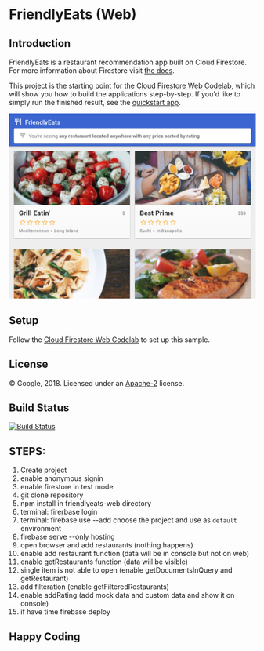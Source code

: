 # FriendlyEats (Web)

## Introduction

FriendlyEats is a restaurant recommendation app built on Cloud Firestore.
For more information about Firestore visit [the docs][firestore-docs].

This project is the starting point for the [Cloud Firestore Web Codelab][codelab],
which will show you how to build the applications step-by-step. If you'd like to
simply run the finished result, see the [quickstart app][quickstart].

<img src="docs/finished_image.png" />

## Setup

Follow the [Cloud Firestore Web Codelab][codelab] to set up this sample.

## License

© Google, 2018. Licensed under an [Apache-2](./LICENSE) license.

## Build Status

[![Build Status](https://travis-ci.org/firebase/friendlyeats-web.svg?branch=master)](https://travis-ci.org/firebase/friendlyeats-web)

[codelab]: https://codelabs.developers.google.com/codelabs/firestore-web
[quickstart]: https://github.com/firebase/quickstart-js/tree/master/firestore
[firestore-docs]: https://firebase.google.com/docs/firestore/


## STEPS:

1. Create project
2. enable anonymous signin
3. enable firestore in test mode
4. git clone repository
5. npm install in friendlyeats-web directory
6. terminal: firerbase login
7. terminal: firebase use --add
choose the project and use as `default` environment
8. firebase serve --only hosting
9. open browser and add restaurants (nothing happens)
10. enable add restaurant function (data will be in console but not on web)
11. enable getRestaurants function (data will be visible)
12. single item is not able to open (enable getDocumentsInQuery and getRestaurant)
13. add filteration (enable getFilteredRestaurants)
14. enable addRating (add mock data and custom data and show it on console)
15. if have time firebase deploy

## Happy Coding